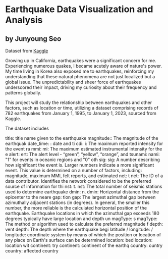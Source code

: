 # Earthquake Data Visualization and Analysis
## by Junyoung Seo
Dataset from [Kaggle](https://www.kaggle.com/datasets/warcoder/earthquake-dataset)

Growing up in California, earthquakes were a significant concern for me. Experiencing numerous quakes, I became acutely aware of nature's power. My time living in Korea also exposed me to earthquakes, reinforcing my understanding that these natural phenomena are not just localized but a global issue. The unpredictability and sheer force of earthquakes underscored their impact, driving my curiosity about their frequency and patterns globally.

This project will study the relationship between earthquakes and other factors, such as location or time, utilizing a dataset comprising records of 782 earthquakes from January 1, 1995, to January 1, 2023, sourced from Kaggle.

The dataset includes

title: title name given to the earthquake
magnitude:: The magnitude of the earthquak
date_time: : date and ti
cdi: i: The maximum reported intensity for the event ra
mmi: mi: The maximum estimated instrumental intensity for the e
alert: ert: The alert level - “green”, “yellow”, “orange”, and
tsunami: nami: "1" for events in oceanic regions and "0" oth
sig: sig: A number describing how significant the event is. Larger numbers indicate a more significant event. This value is determined on a number of factors, including: magnitude, maximum MMI, felt reports, and estimated
net: t net: The ID of a data contributor. Identifies the network considered to be the preferred source of information for thi
nst: t. nst: The total number of seismic stations used to determine earthquake
dmin: n. dmin: Horizontal distance from the epicenter to the neare
gap: tion gap: The largest azimuthal gap between azimuthally adjacent stations (in degrees). In general, the smaller this number, the more reliable is the calculated horizontal position of the earthquake. Earthquake locations in which the azimuthal gap exceeds 180 degrees typically have large location and depth un
magType: s magType: The method or algorithm used to calculate the preferred magnitude f
depth: vent depth: The depth where the earthquake begi
latitude / longitude: / longitude: coordinate system by means of which the position or location of any place on Earth's surface can be determined
location: bed location: location wit
continent: try continent: continent of the earthq
country: ountry country: affected country
